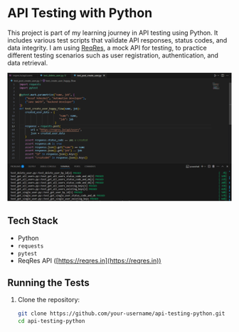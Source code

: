 # API Testing with Python

This project is part of my learning journey in API testing using Python. It includes various test scripts that validate API responses, status codes, and data integrity. I am using [ReqRes](https://reqres.in), a mock API for testing, to practice different testing scenarios such as user registration, authentication, and data retrieval.

![Code snippet](Screenshot2025-02-28094508.png)

## Tech Stack
- Python
- `requests`
- `pytest`
- ReqRes API ([https://reqres.in](https://reqres.in))

## Running the Tests

1. Clone the repository:
   ```bash
   git clone https://github.com/your-username/api-testing-python.git
   cd api-testing-python

